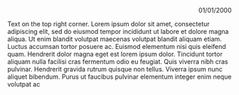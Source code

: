 <p align="right">01/01/2000</p>

Text on the top right corner. Lorem ipsum dolor sit amet, consectetur adipiscing elit, sed do eiusmod tempor incididunt ut labore et dolore magna aliqua. 
Ut enim blandit volutpat maecenas volutpat blandit aliquam etiam. Luctus accumsan tortor posuere ac. Euismod elementum nisi quis eleifend quam. 
Hendrerit dolor magna eget est lorem ipsum dolor. Tincidunt tortor aliquam nulla facilisi cras fermentum odio eu feugiat. 
Quis viverra nibh cras pulvinar. Hendrerit gravida rutrum quisque non tellus. 
Viverra ipsum nunc aliquet bibendum. 
Purus ut faucibus pulvinar elementum integer enim neque volutpat ac 
